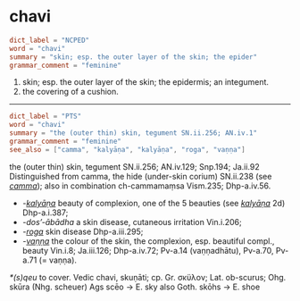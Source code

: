 # chavi

``` toml
dict_label = "NCPED"
word = "chavi"
summary = "skin; esp. the outer layer of the skin; the epider"
grammar_comment = "feminine"
```

1. skin; esp. the outer layer of the skin; the epidermis; an integument.
2. the covering of a cushion.

--------------------

``` toml
dict_label = "PTS"
word = "chavi"
summary = "the (outer thin) skin, tegument SN.ii.256; AN.iv.1"
grammar_comment = "feminine"
see_also = ["camma", "kalyāṇa", "kalyāṇa", "roga", "vaṇṇa"]
```

the (outer thin) skin, tegument SN.ii.256; AN.iv.129; Snp.194; Ja.ii.92 Distinguished from camma, the hide (under\-skin corium) SN.ii.238 (see *[camma](camma.md)*); also in combination ch\-cammamaṃsa Vism.235; Dhp\-a.iv.56.

* *\-[kalyāṇa](kalyāṇa.md)* beauty of complexion, one of the 5 beauties (see *[kalyāṇa](kalyāṇa.md)* 2d) Dhp\-a.i.387;
* *\-dos’\-ābādha* a skin disease, cutaneous irritation Vin.i.206;
* *\-[roga](roga.md)* skin disease Dhp\-a.iii.295;
* *\-[vaṇṇa](vaṇṇa.md)* the colour of the skin, the complexion, esp. beautiful compl., beauty Vin.i.8; Ja.iii.126; Dhp\-a.iv.72; Pv\-a.14 (vaṇṇadhātu), Pv\-a.70, Pv\-a.71 (= vaṇṇa).

*\*(s)qeu* to cover. Vedic chavi, skuṇāti; cp. Gr. σκϋλον; Lat. ob\-scurus; Ohg. skūra (Nhg. scheuer) Ags scēo → E. sky also Goth. skōhs → E. shoe


